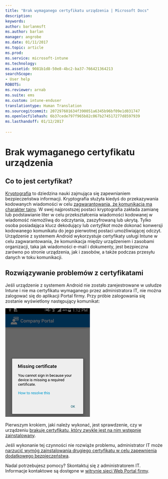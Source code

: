 ```yaml
---
title: "Brak wymaganego certyfikatu urządzenia | Microsoft Docs"
description: 
keywords: 
author: barlanmsft
ms.author: barlan
manager: angrobe
ms.date: 01/11/2017
ms.topic: article
ms.prod: 
ms.service: microsoft-intune
ms.technology: 
ms.assetid: 9081b1d8-50e8-4bc2-ba37-766421364213
searchScope:
- User help
ROBOTS: 
ms.reviewer: arnab
ms.suite: ems
ms.custom: intune-enduser
translationtype: Human Translation
ms.sourcegitcommit: 207297601634f390051a6345b96bf09e1d031747
ms.openlocfilehash: 6b37cede797f965b82c067b274517277d8597939
ms.lasthandoff: 01/12/2017

---
```



# <a name="your-device-is-missing-a-required-certificate"></a>Brak wymaganego certyfikatu urządzenia

## <a name="whats-a-certificate"></a>Co to jest certyfikat?

[Kryptografia](https://technet.microsoft.com/en-us/library/cc962030.aspx) to dziedzina nauki zajmująca się zapewnianiem bezpieczeństwa informacji. Kryptografia służyła kiedyś do przekazywania kodowanych wiadomości w celu [zagwarantowania, że komunikacja ma charakter tajny](https://technet.microsoft.com/en-us/library/cc962019.aspx). W swej najprostszej postaci kryptografia zakłada zamianę lub podstawianie liter w celu przekształcenia wiadomości kodowanej w wiadomość niemożliwą do odczytania, zaszyfrowaną lub ukrytą. Tylko osoba posiadająca klucz dekodujący lub _certyfikat_ może dokonać konwersji kodowanego komunikatu do jego pierwotnej postaci umożliwiającej odczyt. Urządzenie z systemem Android wykorzystuje certyfikaty usługi Intune w celu zagwarantowania, że komunikacja między urządzeniem i zasobami organizacji, taka jak wiadomości e-mail i dokumenty, jest bezpieczna zarówno po stronie urządzenia, jak i zasobów, a także podczas przesyłu danych w toku komunikacji.

## <a name="fixing-certificate-issues"></a>Rozwiązywanie problemów z certyfikatami

Jeśli urządzenie z systemem Android nie zostało zarejestrowane w usłudze Intune i nie ma certyfikatu wymaganego przez administratora IT, nie można zalogować się do aplikacji Portal firmy. Przy próbie zalogowania się zostanie wyświetlony następujący komunikat:

![screenshot-error-message-about-missing-certificate](./media/andr-cert_install-1-cert_missing.png)

Pierwszym krokiem, jaki należy wykonać, jest sprawdzenie, czy w urządzeniu [brakuje certyfikatu, który zwykle jest na nim wstępnie zainstalowany](your-device-is-missing-a-preinstalled-certificate-android.md).

Jeśli wykonanie tej czynności nie rozwiąże problemu, administrator IT może [narzucić wymóg zainstalowania drugiego certyfikatu w celu zapewnienia dodatkowego bezpieczeństwa](your-device-is-missing-an-IT-required-certificate-android.md).

Nadal potrzebujesz pomocy? Skontaktuj się z administratorem IT. Informacje kontaktowe są dostępne w [witrynie sieci Web Portal firmy](http://portal.manage.microsoft.com).

